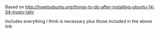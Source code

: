 Based on http://howtoubuntu.org/things-to-do-after-installing-ubuntu-14-04-trusty-tahr

Includes everything I think is necessary plus those included in the above link
